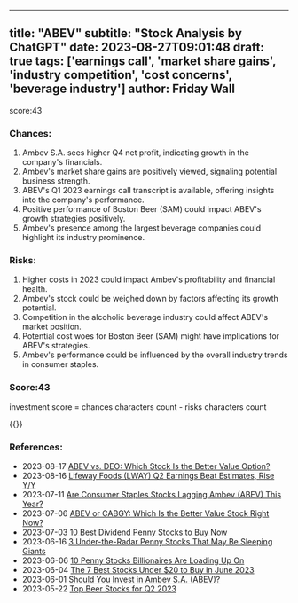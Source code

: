 
---
title: "ABEV"
subtitle: "Stock Analysis by ChatGPT"
date: 2023-08-27T09:01:48
draft: true
tags: ['earnings call', 'market share gains', 'industry competition', 'cost concerns', 'beverage industry']
author: Friday Wall
---

score:43
### Chances:
1. Ambev S.A. sees higher Q4 net profit, indicating growth in the company's financials.
2. Ambev's market share gains are positively viewed, signaling potential business strength.
3. ABEV's Q1 2023 earnings call transcript is available, offering insights into the company's performance.
4. Positive performance of Boston Beer (SAM) could impact ABEV's growth strategies positively.
5. Ambev's presence among the largest beverage companies could highlight its industry prominence.
### Risks:
1. Higher costs in 2023 could impact Ambev's profitability and financial health.
2. Ambev's stock could be weighed down by factors affecting its growth potential.
3. Competition in the alcoholic beverage industry could affect ABEV's market position.
4. Potential cost woes for Boston Beer (SAM) might have implications for ABEV's strategies.
5. Ambev's performance could be influenced by the overall industry trends in consumer staples.
### Score:43
investment score = chances characters count - risks characters count

{{<tradingview symbol="NYSE:ABEV">}}
### References:
- 2023-08-17 [ABEV vs. DEO: Which Stock Is the Better Value Option?](https://finance.yahoo.com/news/abev-vs-deo-stock-better-154013923.html?.tsrc=rss)
- 2023-08-16 [Lifeway Foods (LWAY) Q2 Earnings Beat Estimates, Rise Y/Y](https://finance.yahoo.com/news/lifeway-foods-lway-q2-earnings-155300877.html?.tsrc=rss)
- 2023-07-11 [Are Consumer Staples Stocks Lagging  Ambev (ABEV) This Year?](https://finance.yahoo.com/news/consumer-staples-stocks-lagging-ambev-134011462.html?.tsrc=rss)
- 2023-07-06 [ABEV or CABGY: Which Is the Better Value Stock Right Now?](https://finance.yahoo.com/news/abev-cabgy-better-value-stock-154014298.html?.tsrc=rss)
- 2023-07-03 [10 Best Dividend Penny Stocks to Buy Now](https://finance.yahoo.com/news/10-best-dividend-penny-stocks-190915805.html?.tsrc=rss)
- 2023-06-16 [3 Under-the-Radar Penny Stocks That May Be Sleeping Giants](https://finance.yahoo.com/news/3-under-radar-penny-stocks-122148800.html?.tsrc=rss)
- 2023-06-06 [10 Penny Stocks Billionaires Are Loading Up On](https://finance.yahoo.com/news/10-penny-stocks-billionaires-loading-105121763.html?.tsrc=rss)
- 2023-06-04 [The 7 Best Stocks Under $20 to Buy in June 2023](https://finance.yahoo.com/news/7-best-stocks-under-20-143654661.html?.tsrc=rss)
- 2023-06-01 [Should You Invest in Ambev S.A. (ABEV)?](https://finance.yahoo.com/news/invest-ambev-abev-091928318.html?.tsrc=rss)
- 2023-05-22 [Top Beer Stocks for Q2 2023](https://finance.yahoo.com/m/6c34e028-a251-3aeb-a75d-ae73576e495a/top-beer-stocks-for-q2-2023.html?.tsrc=rss)


                